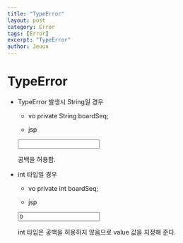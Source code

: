 ```yaml
---
title: "TypeError"
layout: post
category: Error
tags: [Error]
excerpt: "TypeError"
author: Jeuun
---
```


# TypeError

- TypeError 발생시 String일 경우

  - vo
  private String boardSeq;

  - jsp
  <input name="boardSeq" id="boardSeq"/>

  공백을 허용함. 

- int 타입일 경우

  - vo
  private int boardSeq;

  - jsp
  <input name="boardSeq" id="boardSeq" value="0"/>

  int 타입은 공백을 허용하지 않음으로 value 값을 지정해 준다.
